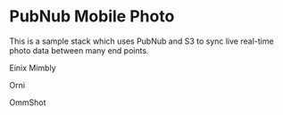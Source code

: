# PubNub Mobile Photo

This is a sample stack which uses PubNub and S3 to sync
live real-time photo data between many end points.

Einix
Mimbly

Orni

OmmShot

